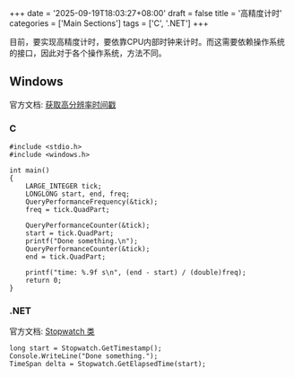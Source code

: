 +++
date = '2025-09-19T18:03:27+08:00'
draft = false
title = '高精度计时'
categories = ['Main Sections']
tags = ['C', '.NET']
+++

目前，要实现高精度计时，要依靠CPU内部时钟来计时。而这需要依赖操作系统的接口，因此对于各个操作系统，方法不同。

## Windows
官方文档: [获取高分辨率时间戳](https://learn.microsoft.com/zh-cn/windows/win32/sysinfo/acquiring-high-resolution-time-stamps)

### C
```
#include <stdio.h>
#include <windows.h>

int main()
{
    LARGE_INTEGER tick;
    LONGLONG start, end, freq;
    QueryPerformanceFrequency(&tick);
    freq = tick.QuadPart;

    QueryPerformanceCounter(&tick);
    start = tick.QuadPart;
    printf("Done something.\n");
    QueryPerformanceCounter(&tick);
    end = tick.QuadPart;

    printf("time: %.9f s\n", (end - start) / (double)freq);
    return 0;
}
```

### .NET
官方文档: [Stopwatch 类](https://learn.microsoft.com/zh-cn/dotnet/api/system.diagnostics.stopwatch)

```
long start = Stopwatch.GetTimestamp();
Console.WriteLine("Done something.");
TimeSpan delta = Stopwatch.GetElapsedTime(start);
```
